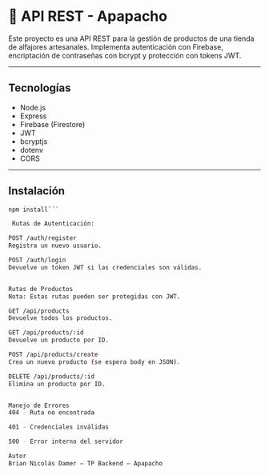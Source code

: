 # 🧁 API REST - Apapacho

Este proyecto es una API REST para la gestión de productos de una tienda de alfajores artesanales. Implementa autenticación con Firebase, encriptación de contraseñas con bcrypt y protección con tokens JWT.

---

##  Tecnologías

- Node.js
- Express
- Firebase (Firestore)
- JWT
- bcryptjs
- dotenv
- CORS

---

##  Instalación

```bash
npm install´´´

 Rutas de Autenticación:

POST /auth/register
Registra un nuevo usuario.

POST /auth/login
Devuelve un token JWT si las credenciales son válidas.


Rutas de Productos
Nota: Estas rutas pueden ser protegidas con JWT.

GET /api/products
Devuelve todos los productos.

GET /api/products/:id
Devuelve un producto por ID.

POST /api/products/create
Crea un nuevo producto (se espera body en JSON).

DELETE /api/products/:id
Elimina un producto por ID.


Manejo de Errores
404 - Ruta no encontrada

401 - Credenciales inválidas

500 - Error interno del servidor

Autor
Brian Nicolás Damer – TP Backend – Apapacho